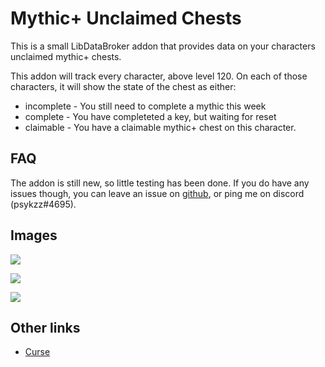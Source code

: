 # Mythic+ Unclaimed Chests

This is a small LibDataBroker addon that provides data on your characters unclaimed mythic+ chests.

This addon will track every character, above level 120.
On each of those characters, it will show the state of the chest as either:

* incomplete - You still need to complete a mythic this week
* complete - You have completeted a key, but waiting for reset
* claimable - You have a claimable mythic+ chest on this character.


## FAQ

The addon is still new, so little testing has been done.
If you do have any issues though, you can leave an issue on [github](https://github.com/psykzz/wow-unclaimedchest/issues/new), or ping me on discord (psykzz#4695).


## Images

![](https://media.forgecdn.net/attachments/274/527/elvui.png)

![](https://media.forgecdn.net/attachments/274/551/test.png)

![](https://media.forgecdn.net/attachments/274/526/elvui.png)


## Other links
* [Curse](https://mods.curse.com/addons/wow/unclaimedchest)
